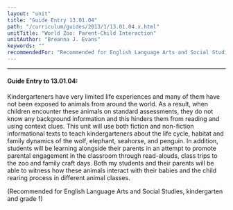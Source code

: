 ```yaml
---
layout: "unit"
title: "Guide Entry 13.01.04"
path: "/curriculum/guides/2013/1/13.01.04.x.html"
unitTitle: "World Zoo: Parent-Child Interaction"
unitAuthor: "Breanna J. Evans"
keywords: ""
recommendedFor: "Recommended for English Language Arts and Social Studies, kindergarten and grade 1"
---
```

<body>
<hr/>
 <h4>
  Guide Entry to 13.01.04:
 </h4>
 <p>
  Kindergarteners have very limited life experiences and many of them have not been exposed to animals from around the world. As a result, when children encounter these animals on standard assessments, they do not know any background information and this hinders them from reading and using context clues. This unit will use both fiction and non-fiction informational texts to teach kindergarteners about the life cycle, habitat and family dynamics of the wolf, elephant, seahorse, and penguin. In addition, students will be learning alongside their parents in an attempt to promote parental engagement in the classroom through read-alouds, class trips to the zoo and family craft days. Both my students and their parents will be able to witness how these animals interact with their babies and the child rearing process in different animal classes.
 </p>
<p>
  (Recommended for English Language Arts and Social Studies, kindergarten and grade 1)
 </p>


</body>